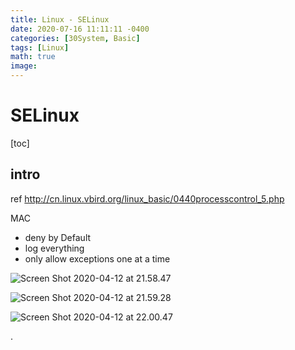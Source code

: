 ```yaml
---
title: Linux - SELinux
date: 2020-07-16 11:11:11 -0400
categories: [30System, Basic]
tags: [Linux]
math: true
image:
---
```



# SELinux

[toc]

## intro

ref
http://cn.linux.vbird.org/linux_basic/0440processcontrol_5.php


MAC
- deny by Default
- log everything
- only allow exceptions one at a time


![Screen Shot 2020-04-12 at 21.58.47](https://i.imgur.com/kufBHoJ.png)

![Screen Shot 2020-04-12 at 21.59.28](https://i.imgur.com/v7k3dG8.png)

![Screen Shot 2020-04-12 at 22.00.47](https://i.imgur.com/736buao.png)
























.
